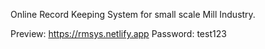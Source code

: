 Online Record Keeping System for small scale Mill Industry.

Preview: https://rmsys.netlify.app
Password: test123
